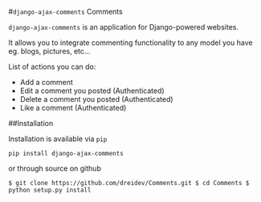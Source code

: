 #`django-ajax-comments` Comments

`django-ajax-comments` is an application for Django-powered websites.

It allows you to integrate commenting functionality to any model you have eg. blogs, pictures, etc...

List of actions you can do:
* Add a comment
* Edit a comment you posted (Authenticated)
* Delete a comment you posted (Authenticated)
* Like a comment (Authenticated)

##Installation

Installation is available via `pip`

`pip install django-ajax-comments`

or through source on github

`$ git clone https://github.com/dreidev/Comments.git
$ cd Comments
$ python setup.py install`
